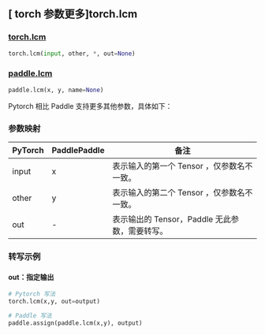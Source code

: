 ## [ torch 参数更多]torch.lcm

### [torch.lcm](https://pytorch.org/docs/stable/generated/torch.lcm.html#torch-lcm)

```python
torch.lcm(input, other, *, out=None)
```

### [paddle.lcm](https://www.paddlepaddle.org.cn/documentation/docs/zh/develop/api/paddle/lcm_cn.html#lcm)

```python
paddle.lcm(x, y, name=None)
```

Pytorch 相比 Paddle 支持更多其他参数，具体如下：

### 参数映射

| PyTorch | PaddlePaddle | 备注                                                |
| ------- | ------------ | --------------------------------------------------- |
| input   | x            | 表示输入的第一个 Tensor ，仅参数名不一致。          |
| other   | y            | 表示输入的第二个 Tensor ，仅参数名不一致。           |
| out     | -            | 表示输出的 Tensor，Paddle 无此参数，需要转写。 |

### 转写示例

#### out：指定输出

```python
# Pytorch 写法
torch.lcm(x,y, out=output)

# Paddle 写法
paddle.assign(paddle.lcm(x,y), output)
```
